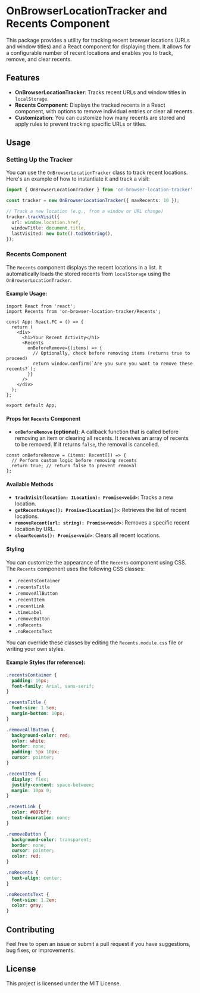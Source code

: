# OnBrowserLocationTracker and Recents Component

This package provides a utility for tracking recent browser locations (URLs and window titles) and a React component for displaying them. It allows for a configurable number of recent locations and enables you to track, remove, and clear recents.

## Features

- **OnBrowserLocationTracker**: Tracks recent URLs and window titles in `localStorage`.
- **Recents Component**: Displays the tracked recents in a React component, with options to remove individual entries or clear all recents.
- **Customization**: You can customize how many recents are stored and apply rules to prevent tracking specific URLs or titles.

## Usage

### Setting Up the Tracker

You can use the `OnBrowserLocationTracker` class to track recent locations. Here's an example of how to instantiate it and track a visit:

```ts
import { OnBrowserLocationTracker } from 'on-browser-location-tracker';

const tracker = new OnBrowserLocationTracker({ maxRecents: 10 });

// Track a new location (e.g., from a window or URL change)
tracker.trackVisit({
  url: window.location.href,
  windowTitle: document.title,
  lastVisited: new Date().toISOString(),
});
```

### Recents Component

The `Recents` component displays the recent locations in a list. It automatically loads the stored recents from `localStorage` using the `OnBrowserLocationTracker`.

#### Example Usage:

```tsx
import React from 'react';
import Recents from 'on-browser-location-tracker/Recents';

const App: React.FC = () => {
  return (
    <div>
      <h1>Your Recent Activity</h1>
      <Recents
        onBeforeRemove={(items) => {
          // Optionally, check before removing items (returns true to proceed)
          return window.confirm(`Are you sure you want to remove these recents?`);
        }}
      />
    </div>
  );
};

export default App;
```

#### Props for `Recents` Component

- **`onBeforeRemove` (optional)**: A callback function that is called before removing an item or clearing all recents. It receives an array of recents to be removed. If it returns `false`, the removal is cancelled.

```tsx
const onBeforeRemove = (items: Recent[]) => {
  // Perform custom logic before removing recents
  return true; // return false to prevent removal
};
```

#### Available Methods

- **`trackVisit(location: ILocation): Promise<void>`**: Tracks a new location.
- **`getRecentsAsync(): Promise<ILocation[]>`**: Retrieves the list of recent locations.
- **`removeRecent(url: string): Promise<void>`**: Removes a specific recent location by URL.
- **`clearRecents(): Promise<void>`**: Clears all recent locations.

#### Styling

You can customize the appearance of the `Recents` component using CSS. The `Recents` component uses the following CSS classes:

- `.recentsContainer`
- `.recentsTitle`
- `.removeAllButton`
- `.recentItem`
- `.recentLink`
- `.timeLabel`
- `.removeButton`
- `.noRecents`
- `.noRecentsText`

You can override these classes by editing the `Recents.module.css` file or writing your own styles.

#### Example Styles (for reference):

```css
.recentsContainer {
  padding: 16px;
  font-family: Arial, sans-serif;
}

.recentsTitle {
  font-size: 1.5em;
  margin-bottom: 10px;
}

.removeAllButton {
  background-color: red;
  color: white;
  border: none;
  padding: 5px 10px;
  cursor: pointer;
}

.recentItem {
  display: flex;
  justify-content: space-between;
  margin: 10px 0;
}

.recentLink {
  color: #007bff;
  text-decoration: none;
}

.removeButton {
  background-color: transparent;
  border: none;
  cursor: pointer;
  color: red;
}

.noRecents {
  text-align: center;
}

.noRecentsText {
  font-size: 1.2em;
  color: gray;
}
```

## Contributing

Feel free to open an issue or submit a pull request if you have suggestions, bug fixes, or improvements.

## License

This project is licensed under the MIT License.
